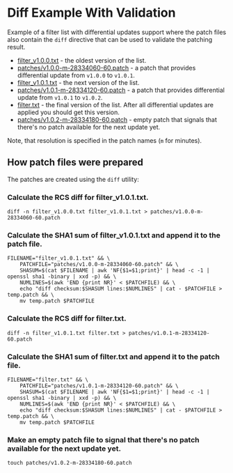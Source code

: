 # Diff Example With Validation

Example of a filter list with differential updates support where the patch files also contain the `diff` directive that can be used to validate the patching result.

* [filter_v1.0.0.txt](./filter_v1.0.0.txt) - the oldest version of the list.
* [patches/v1.0.0-m-28334060-60.patch](./patches/v1.0.0-m-28334060-60.patch) - a patch that provides differential update from `v1.0.0` to `v1.0.1`.
* [filter_v1.0.1.txt](./filter_v1.0.1.txt) - the next version of the list.
* [patches/v1.0.1-m-28334120-60.patch](./patches/v1.0.1-m-28334120-60.patch) - a patch that provides differential update from `v1.0.1` to `v1.0.2`.
* [filter.txt](./filter.txt) - the final version of the list. After all differential updates are applied you should get this version.
* [patches/v1.0.2-m-28334180-60.patch](./patches/v1.0.2-m-28334180-60.patch) - empty patch that signals that there's no patch available for the next update yet.

Note, that resolution is specified in the patch names (`m` for minutes).

## How patch files were prepared

The patches are created using the `diff` utility:

### Calculate the RCS diff for filter_v1.0.1.txt.

```shell
diff -n filter_v1.0.0.txt filter_v1.0.1.txt > patches/v1.0.0-m-28334060-60.patch
```

### Calculate the SHA1 sum of filter_v1.0.1.txt and append it to the patch file.

```shell
FILENAME="filter_v1.0.1.txt" && \
    PATCHFILE="patches/v1.0.0-m-28334060-60.patch" && \
    SHASUM=$(cat $FILENAME | awk 'NF{$1=$1;print}' | head -c -1 | openssl sha1 -binary | xxd -p) && \
    NUMLINES=$(awk 'END {print NR}' < $PATCHFILE) && \
    echo "diff checksum:$SHASUM lines:$NUMLINES" | cat - $PATCHFILE > temp.patch && \
    mv temp.patch $PATCHFILE
```

### Calculate the RCS diff for filter.txt.

```shell
diff -n filter_v1.0.1.txt filter.txt > patches/v1.0.1-m-28334120-60.patch
```

### Calculate the SHA1 sum of filter.txt and append it to the patch file.

```shell
FILENAME="filter.txt" && \
    PATCHFILE="patches/v1.0.1-m-28334120-60.patch" && \
    SHASUM=$(cat $FILENAME | awk 'NF{$1=$1;print}' | head -c -1 | openssl sha1 -binary | xxd -p) && \
    NUMLINES=$(awk 'END {print NR}' < $PATCHFILE) && \
    echo "diff checksum:$SHASUM lines:$NUMLINES" | cat - $PATCHFILE > temp.patch && \
    mv temp.patch $PATCHFILE
```

### Make an empty patch file to signal that there's no patch available for the next update yet.

```shell
touch patches/v1.0.2-m-28334180-60.patch
```
